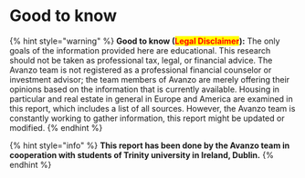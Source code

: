 # Good to know

{% hint style="warning" %}
**Good to know (**<mark style="color:red;">**Legal Disclaimer**</mark>**):** The only goals of the information provided here are educational. This research should not be taken as professional tax, legal, or financial advice. The Avanzo team is not registered as a professional financial counselor or investment advisor; the team members of Avanzo are merely offering their opinions based on the information that is currently available. Housing in particular and real estate in general in Europe and America are examined in this report, which includes a list of all sources. However, the Avanzo team is constantly working to gather information, this report might be updated or modified.
{% endhint %}

{% hint style="info" %}
**This report has been done by the Avanzo team in cooperation with students of Trinity university in Ireland, Dublin.**
{% endhint %}
